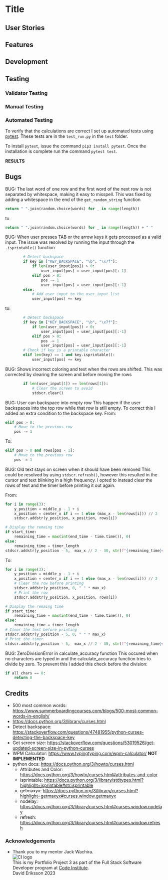 # Title

## User Stories

## Features

## Development

## Testing
### Validator Testing

### Manual Testing

### Automated Testing
To verify that the calculations are correct I set up automated tests using [pytest](https://docs.pytest.org/en/7.4.x/). These tests are in the `test_run.py` in the `test` folder.

To install `pytest`, issue the command `pip3 install pytest`. Once the installation is complete run the command `pytest test`.

**RESULTS**

## Bugs
BUG: The last word of one row and the first word of the next row is not separated by whitespace, making it easy to misspell. This was fixed by adding a whitespace in the end of the `get_random_string` function
```python
return " ".join(random.choice(words) for _ in range(length))
```
to
```python
return " ".join(random.choice(words) for _ in range(length)) + " "
```

BUG: When user presses TAB or the arrow keys it gets processed as a valid input.
The issue was resolved by running the input through the `.isprintable()` function
```python
        # Detect backspace
        if key in ["KEY_BACKSPACE", "\b", "\x7f"]:
            if len(user_input[pos]) > 0:
                user_input[pos] = user_input[pos][:-1]
            elif pos > 0:
                pos -= 1
                user_input[pos] = user_input[pos][:-1]
        else:
            # Add user input to the user_input list
            user_input[pos] += key
```
to:
```python
        # Detect backspace
        if key in ["KEY_BACKSPACE", "\b", "\x7f"]:
            if len(user_input[pos]) > 0:
                user_input[pos] = user_input[pos][:-1]
            elif pos > 0:
                pos -= 1
                user_input[pos] = user_input[pos][:-1]
        # Check if key is a printable character
        elif len(key) == 1 and key.isprintable():
            user_input[pos] += key
```

BUG: Shows incorrect coloring and text when the rows are shifted.
This was corrected by clearing the screen and before moving the rows
```python        # Shift rows up and load a new row
        if len(user_input[1]) == len(rows[1]):
            # Clear the screen to avoid 
            stdscr.clear()
```

BUG: User can backspace into empty row
This happen if the user backspaces into the top row while that row is still empty.
To correct this I added an extra condition to the backspace key.
From:
```python
elif pos > 0:
    # Move to the previous row
    pos -= 1
```
To:
```python
elif pos > 0 and rows[pos - 1]:
    # Move to the previous row
    pos -= 1
```

BUG: Old text stays on screen when it should have been removed
This could be resolved by using `stdscr.refresh()`, however this resulted in the cursor and text blinking in a high frequency. I opted to instead clear the rows of text and the timer before printing it out again.

From:
```python
for i in range(3):
    y_position = middle_y - 1 + i
    x_position = center_x if i == 1 else (max_x - len(rows[i])) // 2
    stdscr.addstr(y_position, x_position, rows[i])

# Display the remaing time
if start_time:
    remaining_time = max(int(end_time - time.time()), 0)
else:
    remaining_time = timer_length
stdscr.addstr(y_position - 5,  max_x // 2 - 30, str(f"{remaining_time}s"), curses.color_pair(3))
```
To:
```python
for i in range(3):
    y_position = middle_y - 1 + i
    x_position = center_x if i == 1 else (max_x - len(rows[i])) // 2
    # Clear the row before printing
    stdscr.addstr(y_position, 0, " " * max_x)
    # Print the row
    stdscr.addstr(y_position, x_position, rows[i])

# Display the remaing time
if start_time:
    remaining_time = max(int(end_time - time.time()), 0)
else:
    remaining_time = timer_length
# Clear the text before printing
stdscr.addstr(y_position - 5, 0, " " * max_x)
# Print the timer
stdscr.addstr(y_position - 5,  max_x // 2 - 30, str(f"{remaining_time}s"), curses.color_pair(3))
```

BUG: ZeroDivisionError in calculate_accuracy function
This occured when no characters are typed in and the calculate_accuracy function tries to divide by zero.
To prevent this I added this check before the division:
```python
if all_chars == 0:
    return 0
```

## Credits
- 500 most common words: https://www.summerboardingcourses.com/blogs/500-most-common-words-in-english/
- https://docs.python.org/3/library/curses.html
- Detect backspace: https://stackoverflow.com/questions/47481955/python-curses-detecting-the-backspace-key
- Get screen size: https://stackoverflow.com/questions/53019526/get-updated-screen-size-in-python-curses
- WPM Calculator: https://www.typingtyping.com/wpm-calculator/ **NOT IMPLEMENTED**
- python docs: https://docs.python.org/3/howto/curses.html
    - Attributes and Color: https://docs.python.org/3/howto/curses.html#attributes-and-color
    - isprintable: https://docs.python.org/3/library/stdtypes.html?highlight=isprintable#str.isprintable
    - getmaxyx: https://docs.python.org/3/library/curses.html?highlight=getmaxyx#curses.window.getmaxyx
    - nodelay: https://docs.python.org/3/library/curses.html#curses.window.nodelay
    - refresh: https://docs.python.org/3/library/curses.html#curses.window.refresh
### Acknowledgements	
- Thank you to my mentor Jack Wachira.\
![CI logo](https://codeinstitute.s3.amazonaws.com/fullstack/ci_logo_small.png)\
This is my Portfolio Project 3 as part of the Full Stack Software Developer program at [Code Institute](https://codeinstitute.net/).\
David Eriksson 2023